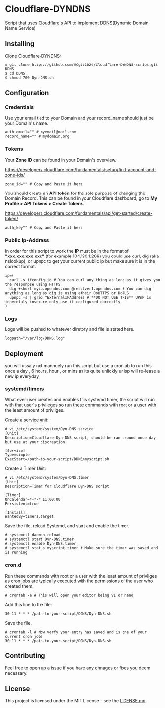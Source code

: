 # Cloudflare-DYNDNS

Script that uses Cloudflare's API to implement DDNS(Dynamic Domain Name Service)

## Installing

Clone Cloudflare-DYNDNS:
```
$ git clone https://github.com/MCgit2024/Cloudflare-DYNDNS-script.git DDNS
$ cd DDNS
$ chmod 700 Dyn-DNS.sh
```
## Configuration

### Credentials
Use your email tied to your Domain and your record_name should just be your Domain's name.
```
auth_email="" # myemail@mail.com
record_name="" # mydomain.org
```
### Tokens
Your **Zone ID** can be found in your Domain's overview.

https://developers.cloudflare.com/fundamentals/setup/find-account-and-zone-ids/
```
zone_id="" # Copy and Paste it here 
```
You should create an **API token** for the sole purpose of changing the Domain Record. This can be found in your Cloudflare dashboard, go to **My Profile > API Tokens > Create Tokens**.

https://developers.cloudflare.com/fundamentals/api/get-started/create-token/
```
auth_key"" # Copy and Paste it here
```
### Public Ip-Address
In order for this script to work the **IP** must be in the format of **"xxx.xxx.xxx.xxx"** (for example 104.130.1.209) 
you could use curl, dig (aka nslookup), or upnpc to get your current public ip but make sure it is in the correct format.
```
ip=(
  curl -s ifconfig.io # You can curl any thing as long as it gives you the responpse using HTTPS
  dig +short myip.opendns.com @resolver1.opendns.com # You can dig anything as long as dig is using etheir DoHTTPS or DoTLS
  upnpc -s | grep ^ExternalIPAddress # **DO NOT USE THIS** UPnP is inherntaly insecure only use if configured correctly 
)
```
### Logs
Logs will be pushed to whatever diretory and file is stated here.
```
logpath="/var/log/DDNS.log"
```
## Deployment

you will ussaly not mannuely run this script but use a crontab to run this once a day , 6 hours, hour , or mins as its quite unlickly ur isp will re-lease a new ip everyday
### systemd/timers
What ever user creates and enables this systemd timer, the script will run with that user's privileges so run these commands with root or a user with the least amount of privliges.

Create a service unit:
```
# vi /etc/systemd/system/Dyn-DNS.service
[Unit]
Description=Cloudflare Dyn-DNS script, should be ran around once day but use at your discreation

[Service]
Type=simple
ExecStart=/path-to-your-script/DDNS/myscript.sh
```
Create a Timer Unit:
```
# vi /etc/systemd/system/Dyn-DNS.timer
[Unit]
Description=Timer for Cloudflare Dyn-DNS script

[Timer]
OnCalendar=*-*-* 11:00:00
Persistent=true

[Install]
WantedBy=timers.target
```
Save the file, reload Systemd, and start and enable the timer.
```
# systemctl daemon-reload
# systemctl start Dyn-DNS.timer
# systemctl enable Dyn-DNS.timer
# systemctl status myscript.timer # Make sure the timer was saved and is running
```
### cron.d
Run these commands with root or a user with the least amount of privliges as cron jobs are typically executed with the permissions of the user who created them.
```
# crontab -e # This will open your editor being VI or nano
```
Add this line to the file: 

`30 11 * * * /path-to-your-script/DDNS/Dyn-DNS.sh`

Save the file.
```
# crontab -l # Now verfy your entry has saved and is one of your current cron jobs
30 11 * * * /path-to-your-script/DDNS/Dyn-DNS.sh
```
## Contributing

Feel free to open up a issue if you have any chnages or fixes you deem necessary. 

## License

This project is licensed under the MIT License - see the [LICENSE.md](LICENSE).
